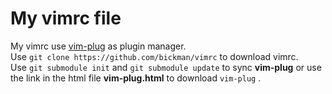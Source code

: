 # My vimrc file
My vimrc use [vim-plug](https://github.com/junegunn/vim-plug) as plugin manager.  
Use `git clone https://github.com/bickman/vimrc` to download vimrc.   
Use `git submodule init` and `git submodule update` to sync **vim-plug** or use the link in the html file **vim-plug.html** to download `vim-plug` .
